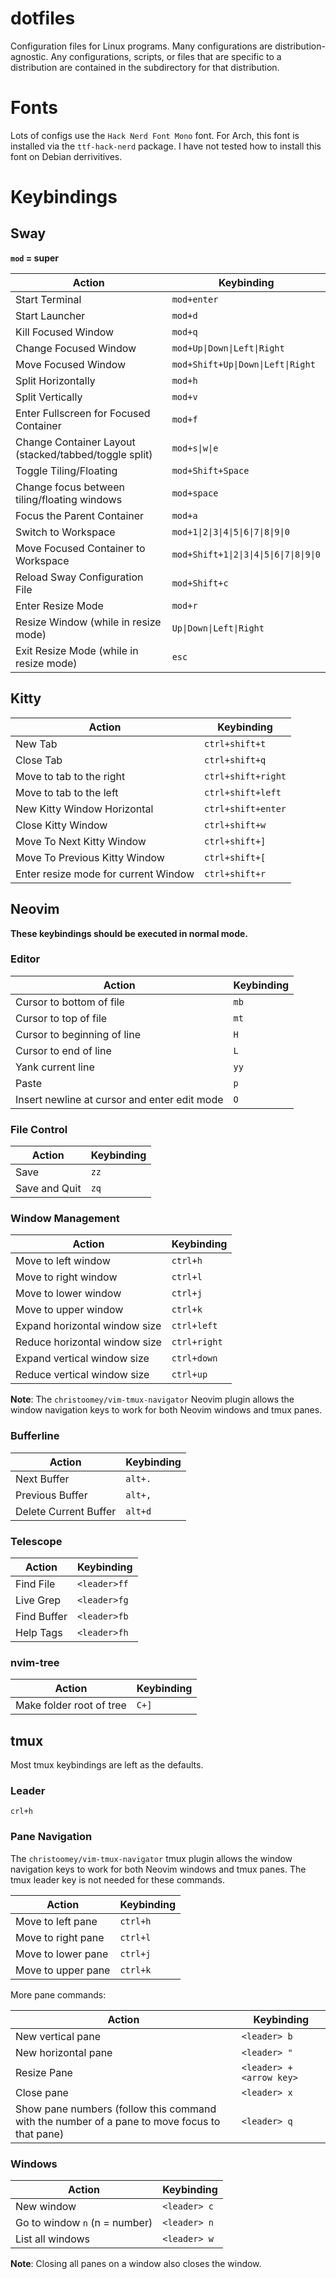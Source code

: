 # dotfiles

Configuration files for Linux programs. Many configurations are distribution-agnostic. Any configurations, scripts, or files that are specific to a distribution are contained in the subdirectory for that distribution.

# Fonts

Lots of configs use the `Hack Nerd Font Mono` font. For Arch, this font is installed via the `ttf-hack-nerd` package. I have not tested how to install this font on Debian derrivitives.

# Keybindings

## Sway

**`mod` = super**

| Action | Keybinding |
|--------|------------|
| Start Terminal | `mod+enter` |
| Start Launcher | `mod+d` |
| Kill Focused Window | `mod+q` |
| Change Focused Window | `mod+Up\|Down\|Left\|Right` |
| Move Focused Window | `mod+Shift+Up\|Down\|Left\|Right`
| Split Horizontally | `mod+h` |
| Split Vertically | `mod+v` |
| Enter Fullscreen for Focused Container | `mod+f` |
| Change Container Layout (stacked/tabbed/toggle split) | `mod+s\|w\|e` |
| Toggle Tiling/Floating | `mod+Shift+Space` |
| Change focus between tiling/floating windows | `mod+space` |
| Focus the Parent Container | `mod+a` |
| Switch to Workspace | `mod+1\|2\|3\|4\|5\|6\|7\|8\|9\|0` |
| Move Focused Container to Workspace | `mod+Shift+1\|2\|3\|4\|5\|6\|7\|8\|9\|0` |
| Reload Sway Configuration File | `mod+Shift+c` |
| Enter Resize Mode | `mod+r` |
| Resize Window (while in resize mode) | `Up\|Down\|Left\|Right` |
| Exit Resize Mode (while in resize mode) | `esc` |

## Kitty

| Action                        | Keybinding          |
|-------------------------------|---------------------|
| New Tab                       | `ctrl+shift+t`      |
| Close Tab                     | `ctrl+shift+q`      |
| Move to tab to the right      | `ctrl+shift+right`  |
| Move to tab to the left       | `ctrl+shift+left`   |
| New Kitty Window Horizontal   | `ctrl+shift+enter`  |
| Close Kitty Window            | `ctrl+shift+w`      |
| Move To Next Kitty Window     | `ctrl+shift+]`      |
| Move To Previous Kitty Window | `ctrl+shift+[`      |
| Enter resize mode for current Window | `ctrl+shift+r` |

## Neovim

**These keybindings should be executed in normal mode.**

### Editor

| Action                                       | Keybinding |
|----------------------------------------------|------------|
| Cursor to bottom of file                     | `mb`       |
| Cursor to top of file                        | `mt`       |
| Cursor to beginning of line                  | `H`        |
| Cursor to end of line                        | `L`        |
| Yank current line                            | `yy`       |
| Paste                                        | `p`        |
| Insert newline at cursor and enter edit mode | `O`        |

### File Control

| Action        | Keybinding |
|---------------|------------|
| Save          | `zz`       |
| Save and Quit | `zq`       |

### Window Management

| Action                          | Keybinding   |
|---------------------------------|--------------|
| Move to left window             | `ctrl+h`     |
| Move to right window            | `ctrl+l`     |
| Move to lower window            | `ctrl+j`     |
| Move to upper window            | `ctrl+k`     |
| Expand horizontal window size   | `ctrl+left`  |
| Reduce horizontal window size   | `ctrl+right` |
| Expand vertical window size     | `ctrl+down`  |
| Reduce vertical window size     | `ctrl+up`    |

**Note**: The `christoomey/vim-tmux-navigator` Neovim plugin allows the window navigation keys to work for both Neovim windows and tmux panes.

### Bufferline

| Action                | Keybinding |
|-----------------------|------------|
| Next Buffer           | `alt+.`    |
| Previous Buffer       | `alt+,`    |
| Delete Current Buffer | `alt+d`    |

### Telescope

| Action      | Keybinding   |
|-------------|--------------|
| Find File   | `<leader>ff` |
| Live Grep   | `<leader>fg` |
| Find Buffer | `<leader>fb` |
| Help Tags   | `<leader>fh` |

### nvim-tree

| Action      | Keybinding   |
|-------------|--------------|
| Make folder root of tree  | `C+]` |

## tmux

Most tmux keybindings are left as the defaults. 

### Leader

`crl+h`

### Pane Navigation

The `christoomey/vim-tmux-navigator` tmux plugin allows the window navigation keys to work for both Neovim windows and tmux panes. The tmux leader key is not needed for these commands.

| Action                        | Keybinding   |
|-------------------------------|--------------|
| Move to left pane             | `ctrl+h`     |
| Move to right pane            | `ctrl+l`     |
| Move to lower pane            | `ctrl+j`     |
| Move to upper pane            | `ctrl+k`     |

More pane commands:

| Action                     | Keybinding               |
|----------------------------|--------------------------|
| New vertical pane          | `<leader> b`             |
| New horizontal pane        | `<leader> "`             |
| Resize Pane                | `<leader> + <arrow key>` |
| Close pane                 | `<leader> x`             |
| Show pane numbers (follow this command with the number of a pane to move focus to that pane) | `<leader> q` |

### Windows

| Action                        | Keybinding   |
|-------------------------------|--------------|
| New window                    | `<leader> c` |
| Go to window `n` (n = number) | `<leader> n` |
| List all windows              | `<leader> w` |

**Note**: Closing all panes on a window also closes the window.
